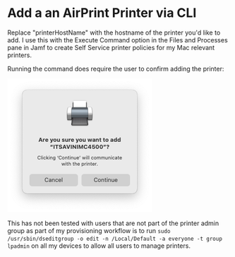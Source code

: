 # Add a an AirPrint Printer via CLI

Replace "printerHostName" with the hostname of the printer you'd like to add. I use this with the Execute Command option in the Files and Processes pane in Jamf to create Self Service printer policies for my Mac relevant printers.

Running the command does require the user to confirm adding the printer:

![Confirm printer](<./ConfirmPrinter.png>)

This has not been tested with users that are not part of the printer admin group as part of my provisioning workflow is to run `sudo /usr/sbin/dseditgroup -o edit -n /Local/Default -a everyone -t group lpadmin` on all my devices to allow all users to manage printers.
